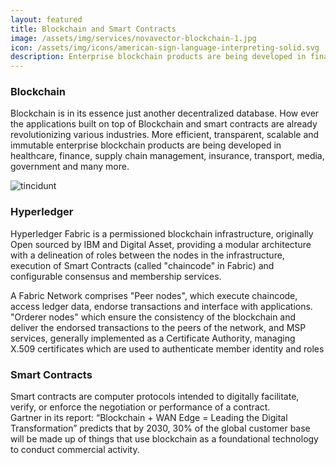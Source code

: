 ```yaml
---
layout: featured
title: Blockchain and Smart Contracts
image: /assets/img/services/novavector-blockchain-1.jpg
icon: /assets/img/icons/american-sign-language-interpreting-solid.svg
description: Enterprise blockchain products are being developed in finance, supply chain management, government and many more.
---
```


<div class="row">
    <div class="col-md-12">
        <div class="service-details mb-40">
            <h3>Blockchain</h3>
            <p>Blockchain is in its essence just another decentralized database. How ever the applications built on top of Blockchain and smart contracts are already revolutionizing various industries. More efficient, transparent, scalable and immutable enterprise blockchain products are being developed in healthcare, finance, supply chain management, insurance, transport, media, government and many more.
            </p>
        </div>
    </div>
</div>
<div class="row">
    <div class="col-xl-6 col-lg-12">
        <div class="s-details-img mb-30">
            <img src="{{site.baseurl}}/assets/img/service/details/novavector-blockchain-2.jpg" alt="tincidunt">
        </div>
    </div>
    <div class="col-xl-6 col-lg-12">
        <div class="service-details mb-40">
            <h3>Hyperledger</h3>
            <p>Hyperledger Fabric is a permissioned blockchain infrastructure, originally Open sourced by IBM and Digital Asset, providing a modular architecture with a delineation of roles between the nodes in the infrastructure, execution of Smart Contracts (called "chaincode" in Fabric) and configurable consensus and membership services.
            </p>
        </div>
    </div>
</div>
<div class="service-details mb-30">
    <p>A Fabric Network comprises "Peer nodes", which execute chaincode, access ledger data, endorse transactions and interface with applications. "Orderer nodes" which ensure the consistency of the blockchain and deliver the endorsed transactions to the peers of the network, and MSP services, generally implemented as a Certificate Authority, managing X.509 certificates which are used to authenticate member identity and roles
    </p>
    <h3>Smart Contracts</h3>
    <p>Smart contracts are computer protocols intended to digitally facilitate, verify, or enforce the negotiation or performance of a contract.
    <br>
    Gartner in its report: “Blockchain + WAN Edge = Leading the Digital Transformation” predicts that by 2030, 30% of the global customer base will be made up of things that use blockchain as a foundational technology to conduct commercial activity.
    </p>
</div>